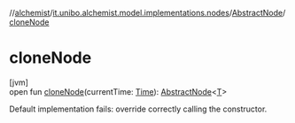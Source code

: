 //[alchemist](../../../index.md)/[it.unibo.alchemist.model.implementations.nodes](../index.md)/[AbstractNode](index.md)/[cloneNode](clone-node.md)

# cloneNode

[jvm]\
open fun [cloneNode](clone-node.md)(currentTime: [Time](../../it.unibo.alchemist.model.interfaces/-time/index.md)): [AbstractNode](index.md)<[T](../../it.unibo.alchemist/-supported-incarnations/get.md)>

Default implementation fails: override correctly calling the constructor.
